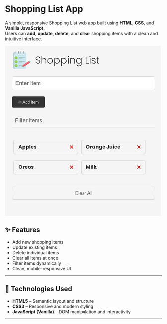 # Shopping List App

A simple, responsive Shopping List web app built using **HTML**, **CSS**, and **Vanilla JavaScript**.  
Users can **add**, **update**, **delete**, and **clear** shopping items with a clean and intuitive interface.

![Shopping List Screenshot](assets/screen.jpg)


## ✨ Features

- Add new shopping items
- Update existing items
- Delete individual items
- Clear all items at once
- Filter items dynamically
- Clean, mobile-responsive UI

---

## 🚀 Technologies Used

- **HTML5** – Semantic layout and structure  
- **CSS3** – Responsive and modern styling  
- **JavaScript (Vanilla)** – DOM manipulation and interactivity

---

